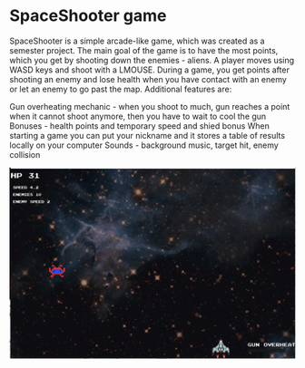 # SpaceShooter game 

SpaceShooter is a simple arcade-like game, which was created as a semester project.
The main goal of the game is to have the most points, which you get by shooting down the enemies - aliens. A player moves using WASD keys and shoot with a LMOUSE.
During a game, you get points after shooting an enemy and lose health when you have contact with an enemy or let an enemy to go past the map.
Additional features are:

Gun overheating mechanic - when you shoot to much, gun reaches a point when it cannot shoot anymore, then you have to wait to cool the gun
Bonuses - health points and temporary speed and shied bonus
When starting a game you can put your nickname and it stores a table of results locally on your computer
Sounds - background music, target hit, enemy collision

![Screenshot](screenshot.png)


